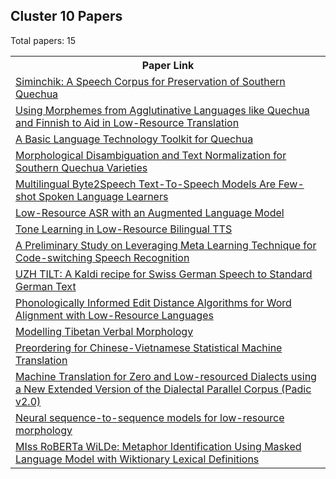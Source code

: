 ## Cluster 10 Papers

Total papers: 15
<html><table><tr>
<th>Paper Link</th>
</tr>
<tr>
<td><a href=https://www.semanticscholar.org/paper/f391ae6579bb59ac6dd5ab086129c24abc5e848e>Siminchik: A Speech Corpus for Preservation of Southern Quechua</a></td>
</tr>
<tr>
<td><a href=https://www.semanticscholar.org/paper/e576a408c633389b2871bf8963e1358c8bebfe51>Using Morphemes from Agglutinative Languages like Quechua and Finnish to Aid in Low-Resource Translation</a></td>
</tr>
<tr>
<td><a href=https://www.semanticscholar.org/paper/a4b2a03370fe9b2f9d88b89624b3ef9c7c0b04e9>A Basic Language Technology Toolkit for Quechua</a></td>
</tr>
<tr>
<td><a href=https://www.semanticscholar.org/paper/1ce7aec0d53203d8c6719cfaf9cc145c931c4828>Morphological Disambiguation and Text Normalization for Southern Quechua Varieties</a></td>
</tr>
<tr>
<td><a href=https://www.semanticscholar.org/paper/090200b348ab42e0ef2188fbec46096583da3b54>Multilingual Byte2Speech Text-To-Speech Models Are Few-shot Spoken Language Learners</a></td>
</tr>
<tr>
<td><a href=https://www.semanticscholar.org/paper/6e08770d425f6b24c8b026da0947862f13e16b64>Low-Resource ASR with an Augmented Language Model</a></td>
</tr>
<tr>
<td><a href=https://www.semanticscholar.org/paper/f9f8fcd6c30633ece4e76d06189ffcc98f1f4ef8>Tone Learning in Low-Resource Bilingual TTS</a></td>
</tr>
<tr>
<td><a href=https://www.semanticscholar.org/paper/10b0cc526ad8f57ee4e6b4369e45bd92b6d1fac2>A Preliminary Study on Leveraging Meta Learning Technique for Code-switching Speech Recognition</a></td>
</tr>
<tr>
<td><a href=https://www.semanticscholar.org/paper/2843f3a14a142637fe65ce2bb7d7193e7806fbcd>UZH TILT: A Kaldi recipe for Swiss German Speech to Standard German Text</a></td>
</tr>
<tr>
<td><a href=https://www.semanticscholar.org/paper/01b6fa36716e7256e60c2e29b8efcc83098a5853>Phonologically Informed Edit Distance Algorithms for Word Alignment with Low-Resource Languages</a></td>
</tr>
<tr>
<td><a href=https://www.semanticscholar.org/paper/ab4c356652817e846bceddb53a09ca2a9cdda067>Modelling Tibetan Verbal Morphology</a></td>
</tr>
<tr>
<td><a href=https://www.semanticscholar.org/paper/32f0498d3caaca36ebc595be57f06366540f3f86>Preordering for Chinese-Vietnamese Statistical Machine Translation</a></td>
</tr>
<tr>
<td><a href=https://www.semanticscholar.org/paper/5ef854fa44f07ced09efde62df971cae09cd035f>Machine Translation for Zero and Low-resourced Dialects using a New Extended Version of the Dialectal Parallel Corpus (Padic v2.0)</a></td>
</tr>
<tr>
<td><a href=https://www.semanticscholar.org/paper/c481b6dd3045833f7ddf606dabf813f1f09431da>Neural sequence-to-sequence models for low-resource morphology</a></td>
</tr>
<tr>
<td><a href=https://www.semanticscholar.org/paper/be60f25244c66cb98bca8e8f292417a1130b5cb0>MIss RoBERTa WiLDe: Metaphor Identification Using Masked Language Model with Wiktionary Lexical Definitions</a></td>
</tr>
</table></html>

